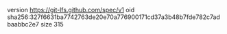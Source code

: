 version https://git-lfs.github.com/spec/v1
oid sha256:327f6631ba7742763de20e70a776900171cd37a3b48b7fde782c7adbaabbc2e7
size 315
